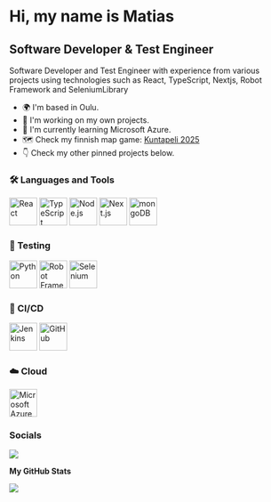Hi, my name is Matias
==============================================================================================================================

Software Developer & Test Engineer
-------------------------

Software Developer and Test Engineer with experience from various projects using technologies such as React, TypeScript, Nextjs, Robot Framework and SeleniumLibrary

*   🌍  I'm based in Oulu.
*   🚀  I'm working on my own projects.
*   🧠  I'm currently learning Microsoft Azure.
*   🗺️	Check my finnish map game: [Kuntapeli 2025](https://kuntapeli-2025.vercel.app/)
*   👇  Check my other pinned projects below.

### 🛠️ Languages and Tools

<div >
	<img width="50" src="https://raw.githubusercontent.com/marwin1991/profile-technology-icons/refs/heads/main/icons/react.png" alt="React" title="React"/>
	<img width="50" src="https://raw.githubusercontent.com/marwin1991/profile-technology-icons/refs/heads/main/icons/typescript.png" alt="TypeScript" title="TypeScript"/>
	<img width="50" src="https://raw.githubusercontent.com/marwin1991/profile-technology-icons/refs/heads/main/icons/node_js.png" alt="Node.js" title="Node.js"/>
	<img width="50" src="https://raw.githubusercontent.com/marwin1991/profile-technology-icons/refs/heads/main/icons/next_js.png" alt="Next.js" title="Next.js"/>
	<img width="50" src="https://raw.githubusercontent.com/marwin1991/profile-technology-icons/refs/heads/main/icons/mongodb.png" alt="mongoDB" title="mongoDB"/>
</div>

### 🧪 Testing

<div >
	<img width="50" src="https://raw.githubusercontent.com/marwin1991/profile-technology-icons/refs/heads/main/icons/python.png" alt="Python" title="Python"/>
	<img width="50" src="https://raw.githubusercontent.com/marwin1991/profile-technology-icons/refs/heads/main/icons/robot_framework.png" alt="Robot Framework" title="Robot Framework"/>
	<img width="50" src="https://raw.githubusercontent.com/marwin1991/profile-technology-icons/refs/heads/main/icons/selenium.png" alt="Selenium" title="Selenium"/>
</div>

### 🔄 CI/CD

<div>
	<img width="50" src="https://raw.githubusercontent.com/marwin1991/profile-technology-icons/refs/heads/main/icons/jenkins.png" alt="Jenkins" title="Jenkins"/>
	<img width="50" src="https://raw.githubusercontent.com/marwin1991/profile-technology-icons/refs/heads/main/icons/github.png" alt="GitHub" title="GitHub"/>
</div>

### ☁️ Cloud

<div >
	<img width="50" src="https://raw.githubusercontent.com/marwin1991/profile-technology-icons/refs/heads/main/icons/microsoft_azure.png" alt="Microsoft Azure" title="Microsoft Azure"/>
</div>
                    
### Socials

[<img src="https://skillicons.dev/icons?i=linkedin">](https://www.linkedin.com/in/matiaskauranen)


<b>My GitHub Stats</b>

<a href="http://www.github.com/MatiasKauranen"><img src="https://github-readme-streak-stats.herokuapp.com/?user=MatiasKauranen&stroke=ffffff&background=1c1917&ring=0891b2&fire=0891b2&currStreakNum=ffffff&currStreakLabel=0891b2&sideNums=ffffff&sideLabels=ffffff&dates=ffffff&hide_border=true" /></a>
